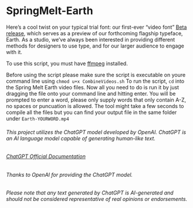 # SpringMelt-Earth

Here’s a cool twist on your typical trial font: our first-ever “video font” [Beta release](https://sharptype.co/beta/pre-release-typefaces/), which serves as a preview of our forthcoming flagship typeface, Earth. As a studio, we’ve always been interested in providing different methods for designers to use type, and for our larger audience to engage with it. 

To use this script, you must have [ffmpeg](https://ffmpeg.org/) installed. 

Before using the script please make sure the script is executable on youre command line using `chmod u+x CombineVideos.sh`
To run the script, `cd` into the Spring Melt Earth video files. 
Now all you need to do is run it by just dragging the file onto your command line and hitting enter. You will be prompted to enter a word, please only supply words that only contain A-Z, no spaces or puncuation is allowed. The tool might take a few seconds to compile all the files but you can find your output file in the same folder under `Earth-YOURWORD.mp4`




###### This project utilizes the ChatGPT model developed by OpenAI. ChatGPT is an AI language model capable of generating human-like text. 
###### [ChatGPT Official Documentation](https://openai.com/chatgpt)
###### Thanks to OpenAI for providing the ChatGPT model.
###### Please note that any text generated by ChatGPT is AI-generated and should not be considered representative of real opinions or endorsements.
